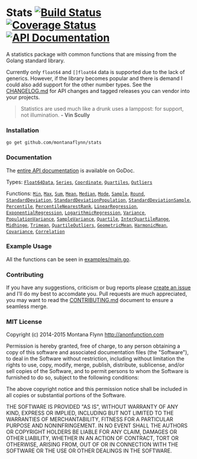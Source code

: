 # Stats [![Build Status][travis-svg]][travis-url] [![Coverage Status][coveralls-svg]][coveralls-url] [![API Documentation][godoc-svg]][godoc-url]

A statistics package with common functions that are missing from the Golang standard library. 

Currently only `float64` and `[]float64` data is supported due to the lack of generics. However, if the library becomes popular and there is demand I could also add support for the other number types. See the [CHANGELOG.md](https://github.com/montanaflynn/stats/blob/master/CHANGELOG.md) for API changes and tagged releases you can vendor into your projects.

> Statistics are used much like a drunk uses a lamppost: for support, not illumination. **- Vin Scully**

### Installation

```
go get github.com/montanaflynn/stats
```

### Documentation

The [entire API documentation](http://godoc.org/github.com/montanaflynn/stats) is available on GoDoc. 

Types: [`Float64Data`](http://godoc.org/github.com/montanaflynn/stats#Float64Data), [`Series`](http://godoc.org/github.com/montanaflynn/stats#Series), [`Coordinate`](http://godoc.org/github.com/montanaflynn/stats#Coordinate), [`Quartiles`](http://godoc.org/github.com/montanaflynn/stats#Quartiles), [`Outliers`](http://godoc.org/github.com/montanaflynn/stats#Outliers)

Functions: [`Min`](http://godoc.org/github.com/montanaflynn/stats#Min), [`Max`](http://godoc.org/github.com/montanaflynn/stats#Max), [`Sum`](http://godoc.org/github.com/montanaflynn/stats#Sum), [`Mean`](http://godoc.org/github.com/montanaflynn/stats#Mean), [`Median`](http://godoc.org/github.com/montanaflynn/stats#Median), [`Mode`](http://godoc.org/github.com/montanaflynn/stats#Mode), [`Sample`](http://godoc.org/github.com/montanaflynn/stats#Sample), [`Round`](http://godoc.org/github.com/montanaflynn/stats#Round), [`StandardDeviation`](http://godoc.org/github.com/montanaflynn/stats#StandardDeviation), [`StandardDeviationPopulation`](http://godoc.org/github.com/montanaflynn/stats#StandardDeviationPopulation), [`StandardDeviationSample`](http://godoc.org/github.com/montanaflynn/stats#StandardDeviationSample), [`Percentile`](http://godoc.org/github.com/montanaflynn/stats#Percentile), [`PercentileNearestRank`](http://godoc.org/github.com/montanaflynn/stats#PercentileNearestRank), [`LinearRegression`](http://godoc.org/github.com/montanaflynn/stats#LinearRegression), [`ExponentialRegression`](http://godoc.org/github.com/montanaflynn/stats#ExponentialRegression), [`LogarithmicRegression`](http://godoc.org/github.com/montanaflynn/stats#LogarithmicRegression), [`Variance`](http://godoc.org/github.com/montanaflynn/stats#Variance), [`PopulationVariance`](http://godoc.org/github.com/montanaflynn/stats#PopulationVariance), [`SampleVariance`](http://godoc.org/github.com/montanaflynn/stats#SampleVariance), [`Quartile`](http://godoc.org/github.com/montanaflynn/stats#Quartile), [`InterQuartileRange`](http://godoc.org/github.com/montanaflynn/stats#InterQuartileRange), [`Midhinge`](http://godoc.org/github.com/montanaflynn/stats#Midhinge), [`Trimean`](http://godoc.org/github.com/montanaflynn/stats#Trimean), [`QuartileOutliers`](http://godoc.org/github.com/montanaflynn/stats#QuartileOutliers), [`GeometricMean`](http://godoc.org/github.com/montanaflynn/stats#GeometricMean), [`HarmonicMean`](http://godoc.org/github.com/montanaflynn/stats#HarmonicMean), [`Covariance`](http://godoc.org/github.com/montanaflynn/stats#Covariance), [`Correlation`](http://godoc.org/github.com/montanaflynn/stats#Correlation)

### Example Usage

All the functions can be seen in [examples/main.go](https://github.com/montanaflynn/stats/blob/master/examples/main.go).

### Contributing

If you have any suggestions, criticism or bug reports please [create an issue](https://github.com/montanaflynn/stats/issues) and I'll do my best to accomdate you. Pull requests are much appreciated, you may want to read the [CONTRIBUTING.md](https://github.com/montanaflynn/stats/blob/master/CONTRIBUTING.md) document to ensure a seamless merge.

### MIT License

Copyright (c) 2014-2015 Montana Flynn <http://anonfunction.com>

Permission is hereby granted, free of charge, to any person obtaining a copy of this software and associated documentation files (the "Software"), to deal in the Software without restriction, including without limitation the rights to use, copy, modify, merge, publish, distribute, sublicense, and/or sell copies of the Software, and to permit persons to whom the Software is furnished to do so, subject to the following conditions:

The above copyright notice and this permission notice shall be included in all copies or substantial portions of the Software.

THE SOFTWARE IS PROVIDED "AS IS", WITHOUT WARRANTY OF ANY KIND, EXPRESS OR IMPLIED, INCLUDING BUT NOT LIMITED TO THE WARRANTIES OF MERCHANTABILITY, FITNESS FOR A PARTICULAR PURPOSE AND NONINFRINGEMENT. IN NO EVENT SHALL THE AUTHORS OR COPYRIGHT HOLDERS BE LIABLE FOR ANY CLAIM, DAMAGES OR OTHER LIABILITY, WHETHER IN AN ACTION OF CONTRACT, TORT OR OTHERWISE, ARISING FROM, OUT OF OR IN CONNECTION WITH THE SOFTWARE OR THE USE OR OTHER DEALINGS IN THE SOFTWARE.

[travis-url]: https://travis-ci.org/montanaflynn/stats
[travis-svg]: https://img.shields.io/travis/montanaflynn/stats.svg

[coveralls-url]: https://coveralls.io/r/montanaflynn/stats?branch=master
[coveralls-svg]: https://img.shields.io/coveralls/montanaflynn/stats.svg

[godoc-url]: https://godoc.org/github.com/montanaflynn/stats
[godoc-svg]: https://godoc.org/github.com/montanaflynn/stats?status.svg